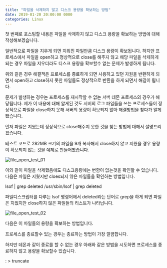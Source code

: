 ```yaml
---
title: "파일을 삭제하지 않고 디스크 용량을 확보하는 방법"
date: 2019-01-20 20:00:00 0000
categories: Linux
---
```


 첫 번째로 포스팅할 내용은 파일을 삭제하지 않고 디스크 용량을 확보하는 방법에 대해 작성해보겠습니다.

일반적으로 파일을 지우게 되면 지워진 파일만큼 디스크 용량이 확보됩니다. 하지만 프로세스에서 파일을 open하고 정상적으로 close를 해주지 않고 해당 파일을 삭제하게 되는 경우 파일을 지우더라도 디스크 용량을 확보할수 없는 문제가 발생하게 됩니다.

위와 같은 경우 해결책은 프로세스를 종료하게 되면 사용하고 있던 자원을 반환하게 되면서 open하고 close하지 못한 파일들도 정상적으로 반환을 하게 되면서 해결이 됩니다.

문제가 발생하는 경우는 프로세스를 재시작할 수 없는 서버 데몬 프로세스의 경우가 해당됩니다. 제가 이 내용에 대해 알게된 것도 서버의 로그 파일들을 쓰는 프로세스들이 정상적으로 파일을 close하지 못해 서버의 용량이 확보되지 않아 해결방법을 찾다가 알게 됐습니다.

먼저 파일은 지웠는데 정상적으로 close해주지 못한 것을 찾는 방법에 대해서 설명드리겠습니다.


테스트 코드로 282MB 크기의 파일을 9개 복사해서 close하지 않고 지웠을 경우 용량이 확보되지 않는 것을 예제로 만들어봤습니다.

![file_open_test_01](https://user-images.githubusercontent.com/34617490/51439639-892acd80-1d00-11e9-8999-85ee9dfee7f7.PNG)

이와 같이 파일을 삭제했음에도 디스크용량에는 변함이 없는것을 확인할 수 있습니다. 
다음은 파일은 지웠지만 cloes되지 않은 파일들을 확인하는 방법입니다.

lsof \| grep deleted
/usr/sbin/lsof \| grep deleted 

파일디스크립터를 다루는 lsof 명령어에서 deleted라는 단어로 grep을 하게 되면 파일은 지웠지만 close하지 않은 파일들의 리스트가 나타납니다.

![file_open_test_02](https://user-images.githubusercontent.com/34617490/51439650-a2337e80-1d00-11e9-8834-cdd5ff67f1e7.PNG)




다음은 이 파일들의 용량을 확보하는 방법입니다.

프로세스를 종료할수 있는 경우는 종료하는 방법이 가장 깔끔합니다.


하지만 데몬과 같이 종료를 할 수 없는 경우 아래와 같은 방법을 시도하면 프로세스를 종료하지 않고 용량을 확보할수 있습니다.

: > truncate 






